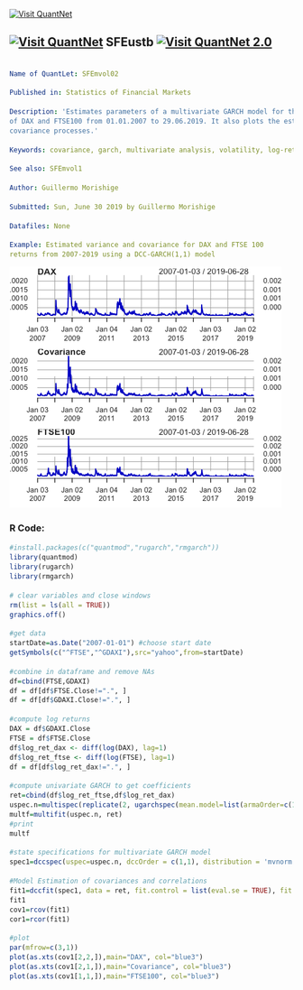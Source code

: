 
[<img src="https://github.com/QuantLet/Styleguide-and-FAQ/blob/master/pictures/banner.png" width="888" alt="Visit QuantNet">](http://quantlet.de/)

## [<img src="https://github.com/QuantLet/Styleguide-and-FAQ/blob/master/pictures/qloqo.png" alt="Visit QuantNet">](http://quantlet.de/) **SFEustb** [<img src="https://github.com/QuantLet/Styleguide-and-FAQ/blob/master/pictures/QN2.png" width="60" alt="Visit QuantNet 2.0">](http://quantlet.de/)

```yaml

Name of QuantLet: SFEmvol02

Published in: Statistics of Financial Markets

Description: 'Estimates parameters of a multivariate GARCH model for the daily log-returns 
of DAX and FTSE100 from 01.01.2007 to 29.06.2019. It also plots the estimated variance and 
covariance processes.'

Keywords: covariance, garch, multivariate analysis, volatility, log-returns

See also: SFEmvol1

Author: Guillermo Morishige

Submitted: Sun, June 30 2019 by Guillermo Morishige

Datafiles: None

Example: Estimated variance and covariance for DAX and FTSE 100
returns from 2007-2019 using a DCC-GARCH(1,1) model 

```

![Picture1](SFEmvol02.png)


### R Code:
```r
#install.packages(c("quantmod","rugarch","rmgarch"))
library(quantmod)
library(rugarch)
library(rmgarch)

# clear variables and close windows
rm(list = ls(all = TRUE))
graphics.off()

#get data
startDate=as.Date("2007-01-01") #choose start date
getSymbols(c("^FTSE","^GDAXI"),src="yahoo",from=startDate)

#combine in dataframe and remove NAs
df=cbind(FTSE,GDAXI)
df = df[df$FTSE.Close!=".", ]
df = df[df$GDAXI.Close!=".", ]

#compute log returns
DAX = df$GDAXI.Close
FTSE = df$FTSE.Close
df$log_ret_dax <- diff(log(DAX), lag=1)
df$log_ret_ftse <- diff(log(FTSE), lag=1)
df = df[df$log_ret_dax!=".", ]

#compute univariate GARCH to get coefficients
ret=cbind(df$log_ret_ftse,df$log_ret_dax)
uspec.n=multispec(replicate(2, ugarchspec(mean.model=list(armaOrder=c(1,0)))))
multf=multifit(uspec.n, ret)
#print
multf

#state specifications for multivariate GARCH model
spec1=dccspec(uspec=uspec.n, dccOrder = c(1,1), distribution = 'mvnorm' )

#Model Estimation of covariances and correlations
fit1=dccfit(spec1, data = ret, fit.control = list(eval.se = TRUE), fit = multf)
fit1
cov1=rcov(fit1)
cor1=rcor(fit1)

#plot
par(mfrow=c(3,1))
plot(as.xts(cov1[2,2,]),main="DAX", col="blue3")
plot(as.xts(cov1[2,1,]),main="Covariance", col="blue3")
plot(as.xts(cov1[1,1,]),main="FTSE100", col="blue3")

```
